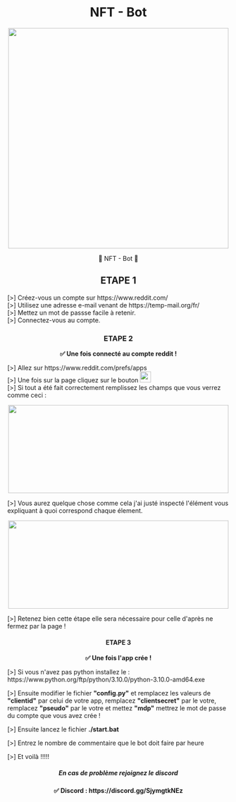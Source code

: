 <h1 align="center"><strong>NFT - Bot</strong></h1>
<p align="center"> <img src="https://cdn.discordapp.com/avatars/755734583005282334/f50603ab57beb11b22be7500742aea6b.png?size=1024", width="500", height="500"></p>
<p align="center">🎨 NFT - Bot 🎨</p>

<h2 align="center">ETAPE 1</h2>


<p>[>] Créez-vous un compte sur https://www.reddit.com/  </br>[>] Utilisez une adresse e-mail venant de https://temp-mail.org/fr/ </br>[>] Mettez un mot de passse facile à retenir.</br>[>] Connectez-vous au compte.



<h3 align="center">ETAPE 2</h3>

<p align="center"><strong>✅ Une fois connecté au compte reddit !</strong><p> 
<p>[>] Allez sur https://www.reddit.com/prefs/apps</br>[>] Une fois sur la page cliquez sur le bouton <img src="https://i.ibb.co/PttsyWv/Capture-d-cran-du-2021-11-12-21-37-08.png", height="25"></br>[>] Si tout a été fait correctement remplissez les champs que vous verrez comme ceci :</p>
<p align="center"> <img src="https://i.ibb.co/r5gmHK0/Capture-d-cran-du-2021-11-12-21-40-17.png", width=500, height=200></p>
<p>[>] Vous aurez quelque chose comme cela j'ai justé inspecté l'élément vous expliquant à quoi correspond chaque élement.</p>
<p align="center"> <img src="https://i.ibb.co/gT21yNt/Capture-d-cran-du-2021-11-12-21-47-37.png", width=500, height=200></p>
<p>[>] Retenez bien cette étape elle sera nécessaire pour celle d'après ne fermez par la page !
  
  
<h4 align="center">ETAPE 3</h4>
<p align="center"><strong>✅ Une fois l'app crée !</strong><p> 
<p>[>] Si vous n'avez pas python installez le : https://www.python.org/ftp/python/3.10.0/python-3.10.0-amd64.exe</p>
<p>[>] Ensuite modifier le fichier <strong>"config.py"</strong> et remplacez les valeurs de <strong>"clientid"</strong> par celui de votre app, remplacez <strong>"clientsecret"</strong> par le votre, remplacez <strong>"pseudo"</strong> par le votre et mettez <strong>"mdp"</strong> mettrez le mot de passe du compte que vous avez crée !
<p> [>] Ensuite lancez le fichier <strong>./start.bat</strong></b>
<p> [>] Entrez le nombre de commentaire que le bot doit faire par heure</p>
<p> [>] Et voilà !!!!!</p>

<h5 align= "center">En cas de problème rejoignez le discord</h5>
<p align="center"><strong>✅ Discord : https://discord.gg/SjymgtkNEz</strong><p> 


